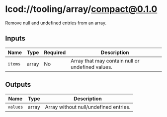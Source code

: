 # lcod://tooling/array/compact@0.1.0

Remove null and undefined entries from an array.

## Inputs

| Name | Type | Required | Description |
| ---- | ---- | -------- | ----------- |
| `items` | array | No | Array that may contain null or undefined values. |

## Outputs

| Name | Type | Description |
| ---- | ---- | ----------- |
| `values` | array | Array without null/undefined entries. |
